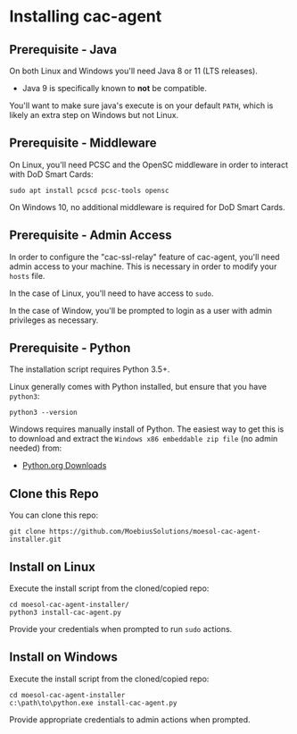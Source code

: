 Installing cac-agent
================

Prerequisite - Java
----------------

On both Linux and Windows you'll need Java 8 or 11 (LTS releases).

* Java 9 is specifically known to **not** be compatible.

You'll want to make sure java's execute is on your default `PATH`,
which is likely an extra step on Windows but not Linux.


Prerequisite - Middleware
----------------

On Linux, you'll need PCSC and the OpenSC middleware in order to
interact with DoD Smart Cards:

	sudo apt install pcscd pcsc-tools opensc

On Windows 10, no additional middleware is required for DoD Smart Cards.


Prerequisite - Admin Access
----------------

In order to configure the "cac-ssl-relay" feature of cac-agent, you'll
need admin access to your machine. This is necessary in order to modify
your `hosts` file.

In the case of Linux, you'll need to have access to `sudo`.

In the case of Window, you'll be prompted to login as a user with
admin privileges as necessary.


Prerequisite - Python
----------------

The installation script requires Python 3.5+.

Linux generally comes with Python installed, but ensure that you have `python3`:

	python3 --version

Windows requires manually install of Python. The easiest way to get this
is to download and extract the `Windows x86 embeddable zip file` (no admin
needed) from:

* [Python.org Downloads](https://www.python.org/downloads/windows/)


Clone this Repo
----------------

You can clone this repo:

	git clone https://github.com/MoebiusSolutions/moesol-cac-agent-installer.git


Install on Linux
----------------

Execute the install script from the cloned/copied repo:

	cd moesol-cac-agent-installer/
	python3 install-cac-agent.py

Provide your credentials when prompted to run `sudo` actions.


Install on Windows
----------------

Execute the install script from the cloned/copied repo:

	cd moesol-cac-agent-installer
	c:\path\to\python.exe install-cac-agent.py

Provide appropriate credentials to admin actions when prompted.

